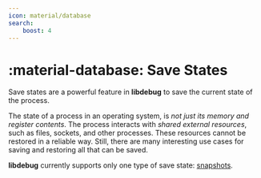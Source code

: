 ```yaml
---
icon: material/database
search:
    boost: 4
---
```

# :material-database: Save States
Save states are a powerful feature in **libdebug** to save the current state of the process.

The state of a process in an operating system, is _not just its memory and register contents_. The process interacts with _shared external resources_, such as files, sockets, and other processes. These resources cannot be restored in a reliable way. Still, there are many interesting use cases for saving and restoring all that can be saved.

**libdebug** currently supports only one type of save state: [snapshots](../snapshots).